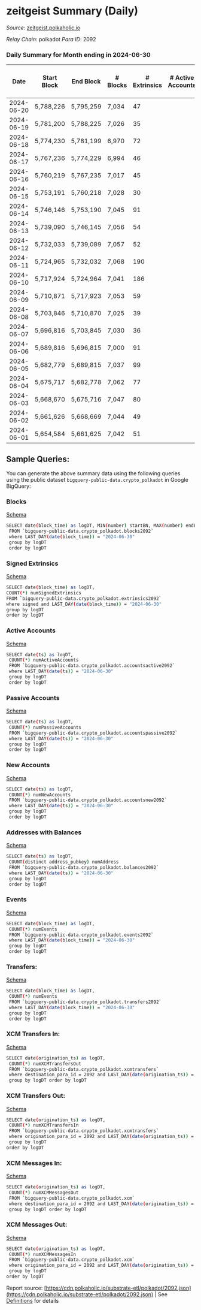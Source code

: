 # zeitgeist Summary (Daily)

_Source_: [zeitgeist.polkaholic.io](https://zeitgeist.polkaholic.io)

*Relay Chain*: polkadot
*Para ID*: 2092



### Daily Summary for Month ending in 2024-06-30


| Date    | Start Block | End Block | # Blocks | # Extrinsics | # Active Accounts | # Passive Accounts | # New Accounts | # Addresses | # Events  | # Transfers ($USD) | # XCM Transfers In ($USD) | # XCM Transfers Out ($USD) | # XCM In | # XCM Out | Issues |
|---------|-------------|-----------|----------|--------------|-------------------|--------------------|----------------|-------------|-----------|--------------------|---------------------------|----------------------------|----------|-----------|--------|
| 2024-06-20 | 5,788,226 | 5,795,259 | 7,034 | 47 |  |  |  | 17,555 | 48,128 | 43  |   |   |  |  |  |
| 2024-06-19 | 5,781,200 | 5,788,225 | 7,026 | 35 |  |  |  | 17,554 | 50,326 | 12  |   |   |  |  |  |
| 2024-06-18 | 5,774,230 | 5,781,199 | 6,970 | 72 |  |  |  | 17,552 | 50,661 | 89  |   |   |  |  |  |
| 2024-06-17 | 5,767,236 | 5,774,229 | 6,994 | 46 |  |  |  | 17,548 | 48,004 | 32  |   |   |  |  |  |
| 2024-06-16 | 5,760,219 | 5,767,235 | 7,017 | 45 |  |  |  | 17,543 | 50,463 | 25  |   |   |  |  |  |
| 2024-06-15 | 5,753,191 | 5,760,218 | 7,028 | 30 |  |  |  | 17,539 | 50,333 | 12  |   |   |  |  |  |
| 2024-06-14 | 5,746,146 | 5,753,190 | 7,045 | 91 |  |  |  | 17,539 | 51,138 | 69  |   |   |  |  |  |
| 2024-06-13 | 5,739,090 | 5,746,145 | 7,056 | 54 |  |  |  | 17,520 | 48,227 | 33  |   |   |  |  |  |
| 2024-06-12 | 5,732,033 | 5,739,089 | 7,057 | 52 |  |  |  | 17,517 | 51,664 | 32  |   |   |  |  |  |
| 2024-06-11 | 5,724,965 | 5,732,032 | 7,068 | 190 |  |  |  | 17,517 | 55,040 | 61  |   |   |  |  |  |
| 2024-06-10 | 5,717,924 | 5,724,964 | 7,041 | 186 |  |  |  | 17,516 | 56,589 | 119  |   |   |  |  |  |
| 2024-06-09 | 5,710,871 | 5,717,923 | 7,053 | 59 |  |  |  | 17,513 | 52,760 | 21  |   |   |  |  |  |
| 2024-06-08 | 5,703,846 | 5,710,870 | 7,025 | 39 |  |  |  |  | 55,382 | 30  |   |   |  |  |  |
| 2024-06-07 | 5,696,816 | 5,703,845 | 7,030 | 36 |  |  |  | 17,510 | 55,256 | 20  |   |   |  |  |  |
| 2024-06-06 | 5,689,816 | 5,696,815 | 7,000 | 91 |  |  |  | 17,510 | 53,661 | 82  |   |   |  |  |  |
| 2024-06-05 | 5,682,779 | 5,689,815 | 7,037 | 99 |  |  |  | 17,522 | 55,475 | 102  |   |   |  |  |  |
| 2024-06-04 | 5,675,717 | 5,682,778 | 7,062 | 77 |  |  |  | 17,530 | 55,744 | 33  |   |   |  |  |  |
| 2024-06-03 | 5,668,670 | 5,675,716 | 7,047 | 80 |  |  |  | 17,527 | 55,887 | 69  |   |   |  |  |  |
| 2024-06-02 | 5,661,626 | 5,668,669 | 7,044 | 49 |  |  |  | 17,527 | 52,594 | 12  |   |   |  |  |  |
| 2024-06-01 | 5,654,584 | 5,661,625 | 7,042 | 51 |  |  |  | 17,526 | 55,403 | 32  |   |   |  |  |  |

## Sample Queries:
You can generate the above summary data using the following queries using the public dataset `bigquery-public-data.crypto_polkadot` in Google BigQuery:


### Blocks 

[Schema](https://github.com/colorfulnotion/substrate-etl/blob/main/schema/blocks.json)

```bash
SELECT date(block_time) as logDT, MIN(number) startBN, MAX(number) endBN, COUNT(*) numBlocks 
 FROM `bigquery-public-data.crypto_polkadot.blocks2092`  
 where LAST_DAY(date(block_time)) = "2024-06-30" 
 group by logDT 
 order by logDT
```

### Signed Extrinsics 

[Schema](https://github.com/colorfulnotion/substrate-etl/blob/main/schema/extrinsics.json)

```bash
SELECT date(block_time) as logDT, 
COUNT(*) numSignedExtrinsics 
FROM `bigquery-public-data.crypto_polkadot.extrinsics2092`  
where signed and LAST_DAY(date(block_time)) = "2024-06-30" 
group by logDT 
order by logDT
```

### Active Accounts 

[Schema](https://github.com/colorfulnotion/substrate-etl/blob/main/schema/accountsactive.json)

```bash
SELECT date(ts) as logDT, 
 COUNT(*) numActiveAccounts 
 FROM `bigquery-public-data.crypto_polkadot.accountsactive2092` 
 where LAST_DAY(date(ts)) = "2024-06-30" 
 group by logDT 
 order by logDT
```

### Passive Accounts 

[Schema](https://github.com/colorfulnotion/substrate-etl/blob/main/schema/accountspassive.json)

```bash
SELECT date(ts) as logDT, 
 COUNT(*) numPassiveAccounts 
 FROM `bigquery-public-data.crypto_polkadot.accountspassive2092` 
 where LAST_DAY(date(ts)) = "2024-06-30" 
 group by logDT 
 order by logDT
```

### New Accounts 

[Schema](https://github.com/colorfulnotion/substrate-etl/blob/main/schema/accountsnew.json)

```bash
SELECT date(ts) as logDT, 
 COUNT(*) numNewAccounts 
 FROM `bigquery-public-data.crypto_polkadot.accountsnew2092` 
 where LAST_DAY(date(ts)) = "2024-06-30" 
 group by logDT
 order by logDT
```

### Addresses with Balances 

[Schema](https://github.com/colorfulnotion/substrate-etl/blob/main/schema/balances.json)

```bash
SELECT date(ts) as logDT,
 COUNT(distinct address_pubkey) numAddress 
 FROM `bigquery-public-data.crypto_polkadot.balances2092` 
 where LAST_DAY(date(ts)) = "2024-06-30" 
 group by logDT 
 order by logDT
```

### Events 

[Schema](https://github.com/colorfulnotion/substrate-etl/blob/main/schema/events.json)

```bash
SELECT date(block_time) as logDT, 
 COUNT(*) numEvents 
 FROM `bigquery-public-data.crypto_polkadot.events2092` 
 where LAST_DAY(date(block_time)) = "2024-06-30" 
 group by logDT 
 order by logDT
```

### Transfers:

[Schema](https://github.com/colorfulnotion/substrate-etl/blob/main/schema/transfers.json)

```bash
SELECT date(block_time) as logDT, 
 COUNT(*) numEvents 
 FROM `bigquery-public-data.crypto_polkadot.transfers2092` 
 where LAST_DAY(date(block_time)) = "2024-06-30" 
 group by logDT 
 order by logDT
```

### XCM Transfers In: 

[Schema](https://github.com/colorfulnotion/substrate-etl/blob/main/schema/xcmtransfers.json)

```bash
SELECT date(origination_ts) as logDT, 
 COUNT(*) numXCMTransfersOut 
 FROM `bigquery-public-data.crypto_polkadot.xcmtransfers` 
 where destination_para_id = 2092 and LAST_DAY(date(origination_ts)) = "2024-06-30" 
 group by logDT order by logDT
```

### XCM Transfers Out: 

[Schema](https://github.com/colorfulnotion/substrate-etl/blob/main/schema/xcmtransfers.json)

```bash
SELECT date(origination_ts) as logDT, 
 COUNT(*) numXCMTransfersIn 
 FROM `bigquery-public-data.crypto_polkadot.xcmtransfers` 
 where origination_para_id = 2092 and LAST_DAY(date(origination_ts)) = "2024-06-30" 
 group by logDT 
order by logDT
```

### XCM Messages In: 

[Schema](https://github.com/colorfulnotion/substrate-etl/blob/main/schema/xcm.json)

```bash
SELECT date(origination_ts) as logDT, 
 COUNT(*) numXCMMessagesOut 
 FROM `bigquery-public-data.crypto_polkadot.xcm` 
 where destination_para_id = 2092 and LAST_DAY(date(origination_ts)) = "2024-06-30" 
 group by logDT order by logDT
```

### XCM Messages Out: 

[Schema](https://github.com/colorfulnotion/substrate-etl/blob/main/schema/xcm.json)

```bash
SELECT date(origination_ts) as logDT, 
 COUNT(*) numXCMMessagesIn 
 FROM `bigquery-public-data.crypto_polkadot.xcm` 
 where origination_para_id = 2092 and LAST_DAY(date(origination_ts)) = "2024-06-30" 
 group by logDT 
order by logDT
```


Report source: [https://cdn.polkaholic.io/substrate-etl/polkadot/2092.json](https://cdn.polkaholic.io/substrate-etl/polkadot/2092.json) | See [Definitions](/DEFINITIONS.md) for details
